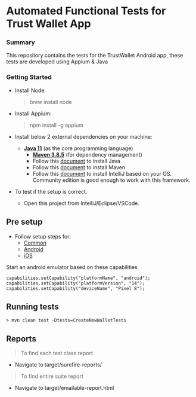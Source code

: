 # Automated Functional Tests for Trust Wallet App

### Summary
This repository contains the tests for the TrustWallet Android app, these tests are developed using Appium & Java

### Getting Started
- Install Node:

    > brew install node

- Install Appium:

    > npm install -g appium

- Install below 2 external dependencies on your machine:
  - **[Java 11](https://openjdk.java.net/projects/jdk/11/)** (as the core programming language)
    - **[Maven 3.8.5](https://maven.apache.org/download.cgi)** (for dependency management)
    - Follow this [document](https://www.oracle.com/in/java/technologies/downloads/) to install Java
    - Follow this [document](https://maven.apache.org/install.html) to install Maven
    - Follow this [document](https://www.jetbrains.com/help/idea/installation-guide.html#standalone) to install IntelliJ based on your OS. Community edition is good enough to work with this framework.

- To test if the setup is correct.
  - Open this project from IntelliJ/Eclipse/VSCode.

## Pre setup

- Follow setup steps for:
  - [Common](https://automationhacks.io/slides/2021/appium-conf/hello-appium-writing-your-first-tests/04-common-libraries/)
  - [Android](https://automationhacks.io/slides/2021/appium-conf/hello-appium-writing-your-first-tests/05-setup-for-android/)
  - [iOS](https://automationhacks.io/slides/2021/appium-conf/hello-appium-writing-your-first-tests/09-setup-for-ios/)

Start an android emulator based on these capabilities

    capabilities.setCapability("platformName", "android");
    capabilities.setCapability("platformVersion", "14");
    capabilities.setCapability("deviceName", "Pixel 8");

## Running tests

    > mvn clean test -Dtests=CreateNewWalletTests

## Reports

> To find each test class report

- Navigate to target/surefire-reports/

> To find entire suite report

- Navigate to target/emailable-report.html